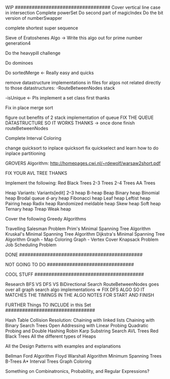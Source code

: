

WIP ##################################
Cover vertical line case in intersection
Complete powerSet
Do second part of magicIndex
Do the bit version of numberSwapper

complete shortest super sequence

Sieve of Eratoshenes Algo -> Write this algo out for prime number generation4

Do the heavypill challenge

Do dominoes

Do sortedMerge <- Really easy and quicks

remove datastructure implementations in files for algos not related directly to those datastructures:
-RouteBetweenNodes stack

-isUnique <- Pls implement a set class first thanks

Fix in place merge sort

figure out benefits of 2 stack implementation of queue
FIX THE QUEUE DATASTRUCTURE SO IT WORKS THANKS -> once done finish routeBetweenNodes

Complete Interval Coloring


change quicksort to inplace quicksort
fix quickselect and learn how to do inplace partitioning

GROVERS Algorithm:
http://homepages.cwi.nl/~rdewolf/warsaw2short.pdf

FIX YOUR AVL TREE THANKS

Implement the following:
Red Black Trees
2-3 Trees
2-4 Trees
AA Trees

Heap Variants:
Variants[edit]
2–3 heap
B-heap
Beap
Binary heap
Binomial heap
Brodal queue
d-ary heap
Fibonacci heap
Leaf heap
Leftist heap
Pairing heap
Radix heap
Randomized meldable heap
Skew heap
Soft heap
Ternary heap
Treap
Weak heap

Cover the following Greedy Algorithms

Travelling Salesman Problem
Prim's Minimal Spanning Tree Algorithm
Kruskal's Minimal Spanning Tree Algorithm
Dijkstra's Minimal Spanning Tree Algorithm
Graph - Map Coloring
Graph - Vertex Cover
Knapsack Problem
Job Scheduling Problem

DONE ############################################

NOT GOING TO DO ###############################

COOL STUFF #######################################

Research BFS VS DFS VS BiDirectional Search
RouteBetweenNodes goes over all graph search algo implementations => FIX DFS ALGO SO IT MATCHES THE TIMINGS IN THE ALGO NOTES FOR START AND FINISH

FURTHER Things TO INCLUDE in this Set ################################


Hash Table Collision Resolution:
    Chaining with linked lists
    Chaining with Binary Search Trees
    Open Addressing with Linear Probing
    Quadratic Probing and Double Hashing
Robin Karp Substring Search
AVL Trees
Red Black Trees
All the different types of Heaps

All the Design Patterns with examples and explanations

Bellman Ford Algorithm
Floyd Warshall Algorithm
Minimum Spanning Trees
B-Trees
A*
Interval Trees
Graph Coloring


Something on Combinatronics, Probability, and Regular Expressions?
